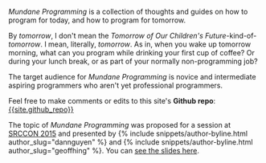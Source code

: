
_Mundane Programming_ is a collection of thoughts and guides on how to program for today, and how to program for tomorrow.

By _tomorrow_, I don't mean the _Tomorrow of Our Children's Future_-kind-of-_tomorrow_. I mean, literally, _tomorrow_. As in, when you wake up tomorrow morning, what can you program while drinking your first cup of coffee? Or during your lunch break, or as part of your normally non-programming job?

The target audience for _Mundane Programming_ is novice and intermediate aspiring programmers who aren't yet professional programmers.

Feel free to make comments or edits to this site's __Github repo__: [{{site.github_repo}}](https://github.com/{{site.github_repo}})



The topic of _Mundane Programming_ was proposed for a session at [SRCCON 2015](http://srccon.org/) and presented by {% include snippets/author-byline.html author_slug="dannguyen" %} and {% include snippets/author-byline.html author_slug="geoffhing" %}. You can [see the slides here](/slides).




